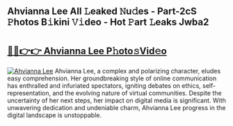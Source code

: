 ## Ahvianna Lee All 𝙻eaked 𝙽u𝚍es - Part-2cS 𝙿hotos B𝚒kini 𝚅𝚒deo - Hot 𝙿art 𝙻eaks Jwba2

# <h2><a href="http://ld03z8y.urlbe.top/?page=Ahvianna+Lee">🔗🔗👉👉 Ahvianna Lee P𝚑oto𝚜Vid𝚎o</a></h2>

[![Ahvianna Lee](https://i.imgur.com/eBuTRDB.gif)](http://ld03z8y.urlbe.top/?page=Ahvianna+Lee)
Ahvianna Lee, a complex and polarizing character, eludes easy comprehension. Her groundbreaking style of online communication has enthralled and infuriated spectators, igniting debates on ethics, self-representation, and the evolving nature of virtual communities. Despite the uncertainty of her next steps, her impact on digital media is significant. With unwavering dedication and undeniable charm, Ahvianna Lee progress in the digital landscape is unstoppable.
